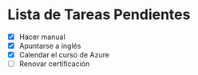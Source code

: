 # Lista de Tareas Pendientes

- [x] Hacer manual
- [x] Apuntarse a inglés
- [x] Calendar el curso de Azure
- [ ] Renovar certificación
